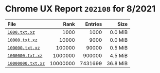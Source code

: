 # Chrome UX Report `202108` for 8/2021

| File | Rank | Entries | Size |
|:-----|-----:|--------:|-----:|
| [`1000.txt.xz`](https://github.com/crissyfield/crux-dumps/raw/main/2021/08/1000.txt.xz) | 1000 | 1000 | 0.0 MiB |
| [`10000.txt.xz`](https://github.com/crissyfield/crux-dumps/raw/main/2021/08/10000.txt.xz) | 10000 | 9000 | 0.0 MiB |
| [`100000.txt.xz`](https://github.com/crissyfield/crux-dumps/raw/main/2021/08/100000.txt.xz) | 100000 | 90000 | 0.5 MiB |
| [`1000000.txt.xz`](https://github.com/crissyfield/crux-dumps/raw/main/2021/08/1000000.txt.xz) | 1000000 | 900000 | 4.5 MiB |
| [`10000000.txt.xz`](https://github.com/crissyfield/crux-dumps/raw/main/2021/08/10000000.txt.xz) | 10000000 | 7431699 | 36.8 MiB |
